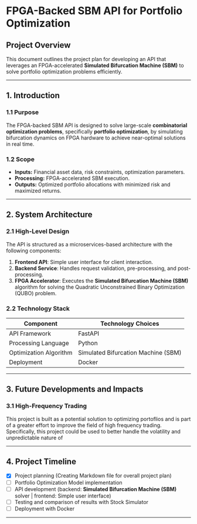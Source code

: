 # **FPGA-Backed SBM API for Portfolio Optimization**

## **Project Overview**
This document outlines the project plan for developing an API that leverages an FPGA-accelerated **Simulated Bifurcation Machine (SBM)** to solve portfolio optimization problems efficiently.

---

## **1. Introduction**
### **1.1 Purpose**
The FPGA-backed SBM API is designed to solve large-scale **combinatorial optimization problems**, specifically **portfolio optimization**, by simulating bifurcation dynamics on FPGA hardware to achieve near-optimal solutions in real time.

### **1.2 Scope**
- **Inputs:** Financial asset data, risk constraints, optimization parameters.
- **Processing:** FPGA-accelerated SBM execution.
- **Outputs:** Optimized portfolio allocations with minimized risk and maximized returns.

---

## **2. System Architecture**
### **2.1 High-Level Design**
The API is structured as a microservices-based architecture with the following components:

1. **Frontend API**: Simple user interface for client interaction.
2. **Backend Service**: Handles request validation, pre-processing, and post-processing.
3. **FPGA Accelerator**: Executes the **Simulated Bifurcation Machine (SBM)** algorithm for solving the Quadratic Unconstrained Binary Optimization (QUBO) problem.

### **2.2 Technology Stack**
| Component          | Technology Choices  |
|--------------------|--------------------|
| API Framework     | FastAPI |
| Processing Language | Python |
| Optimization Algorithm | Simulated Bifurcation Machine (SBM) |
| Deployment | Docker |

---

## **3. Future Developments and Impacts**
### **3.1 High-Frequency Trading**
This project is built as a potential solution to optimizing portoflios and is part of a greater effort to improve the field of high frequency trading. Specifically, this project could be used to better handle the volatility and unpredictable nature of 

---

## **4. Project Timeline**
- [x] Project planning (Creating Markdown file for overall project plan)
- [ ] Portfolio Optimization Model implementation
- [ ] API development (backend: **Simulated Bifurcation Machine (SBM)** solver | frontend: Simple user interface)
- [ ] Testing and comparison of results with Stock Simulator
- [ ] Deployment with Docker

---